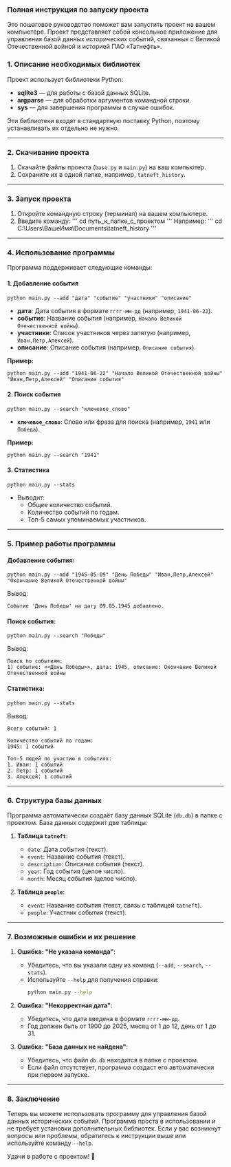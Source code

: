 ### Полная инструкция по запуску проекта

Это пошаговое руководство поможет вам запустить проект на вашем компьютере. Проект представляет собой консольное приложение для управления базой данных исторических событий, связанных с Великой Отечественной войной и историей ПАО «Татнефть».


### 1. Описание необходимых библиотек

Проект использует библиотеки Python:
- **sqlite3** — для работы с базой данных SQLite.
- **argparse** — для обработки аргументов командной строки.
- **sys** — для завершения программы в случае ошибок.

Эти библиотеки входят в стандартную поставку Python, поэтому устанавливать их отдельно не нужно.

---

### 2. Скачивание проекта

1. Скачайте файлы проекта (`base.py` и `main.py`) на ваш компьютер.
2. Сохраните их в одной папке, например, `tatneft_history`.

---

### 3. Запуск проекта

1. Откройте командную строку (терминал) на вашем компьютере.
2. Введите команду:
   '''
   cd путь_к_папке_с_проектом
   '''
   Например:
   '''
   cd C:\Users\ВашеИмя\Documents\tatneft_history
   '''

---

### 4. Использование программы

Программа поддерживает следующие команды:

#### 1. **Добавление события**
   ```
   python main.py --add "дата" "событие" "участники" "описание"
   ```
   - **дата**: Дата события в формате `гггг-мм-дд` (например, `1941-06-22`).
   - **событие**: Название события (например, `Начало Великой Отечественной войны`).
   - **участники**: Список участников через запятую (например, `Иван,Петр,Алексей`).
   - **описание**: Описание события (например, `Описание события`).

   **Пример:**
   ```
   python main.py --add "1941-06-22" "Начало Великой Отечественной войны" "Иван,Петр,Алексей" "Описание события"
   ```

#### 2. **Поиск события**
   ```
   python main.py --search "ключевое_слово"
   ```
   - **`ключевое_слово`**: Слово или фраза для поиска (например, `1941` или `Победа`).

   **Пример:**
   ```
   python main.py --search "1941"
   ```

#### 3. **Статистика**
   ```
   python main.py --stats
   ```
   - Выводит:
     - Общее количество событий.
     - Количество событий по годам.
     - Топ-5 самых упоминаемых участников.

---

### 5. Пример работы программы

#### Добавление события:
```
python main.py --add "1945-05-09" "День Победы" "Иван,Петр,Алексей" "Окончание Великой Отечественной войны"
```
Вывод:
```
Событие 'День Победы' на дату 09.05.1945 добавлено.
```

#### Поиск события:
```
python main.py --search "Победы"
```
Вывод:
```
Поиск по событиям:
1) событие: <<День Победы>>, дата: 1945, описание: Окончание Великой Отечественной войны
```

#### Статистика:
```
python main.py --stats
```
Вывод:
```
Всего событий: 1

Количество событий по годам:
1945: 1 событий

Топ-5 людей по участию в событиях:
1. Иван: 1 событий
2. Петр: 1 событий
3. Алексей: 1 событий
```

---

### 6. Структура базы данных

Программа автоматически создаёт базу данных SQLite (`db.db`) в папке с проектом. База данных содержит две таблицы:

1. **Таблица `tatneft`**:
   - `date`: Дата события (текст).
   - `event`: Название события (текст).
   - `description`: Описание события (текст).
   - `year`: Год события (целое число).
   - `month`: Месяц события (целое число).

2. **Таблица `people`**:
   - `event`: Название события (текст, связь с таблицей `tatneft`).
   - `people`: Участник события (текст).

---

### 7. Возможные ошибки и их решение

1. **Ошибка: "Не указана команда"**:
   - Убедитесь, что вы указали одну из команд (`--add`, `--search`, `--stats`).
   - Используйте `--help` для получения справки:
     ```bash
     python main.py --help
     ```

2. **Ошибка: "Некорректная дата"**:
   - Убедитесь, что дата введена в формате `гггг-мм-дд`.
   - Год должен быть от 1900 до 2025, месяц от 1 до 12, день от 1 до 31.

3. **Ошибка: "База данных не найдена"**:
   - Убедитесь, что файл `db.db` находится в папке с проектом.
   - Если файл отсутствует, программа создаст его автоматически при первом запуске.

---

### 8. Заключение

Теперь вы можете использовать программу для управления базой данных исторических событий. Программа проста в использовании и не требует установки дополнительных библиотек. Если у вас возникнут вопросы или проблемы, обратитесь к инструкции выше или используйте команду `--help`.

Удачи в работе с проектом! 🚀
